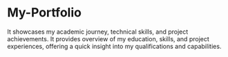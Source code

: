 # My-Portfolio
It showcases my  academic journey, technical skills, and project achievements. It provides  overview of my education, skills, and project experiences, offering a quick insight into my qualifications and capabilities.
